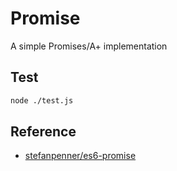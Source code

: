 Promise
=======
A simple Promises/A+ implementation


## Test
```bash
node ./test.js
```

## Reference
- [stefanpenner/es6-promise](https://github.com/stefanpenner/es6-promise/blob/update-dist/dist/es6-promise.js)